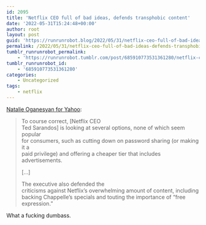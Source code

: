 ```yaml
---
id: 2095
title: 'Netflix CEO full of bad ideas, defends transphobic content'
date: '2022-05-31T15:24:48+00:00'
author: root
layout: post
guid: 'https://runrunrobot.blog/2022/05/31/netflix-ceo-full-of-bad-ideas-defends-transphobic/'
permalink: /2022/05/31/netflix-ceo-full-of-bad-ideas-defends-transphobic/
tumblr_runrunrobot_permalink:
    - 'https://runrunrobot.tumblr.com/post/685910773531361280/netflix-ceo-full-of-bad-ideas-defends-transphobic'
tumblr_runrunrobot_id:
    - '685910773531361280'
categories:
    - Uncategorized
tags:
    - netflix
---
```


[Natalie Oganesyan for Yahoo](https://www.yahoo.com/entertainment/ted-sarandos-insists-d-pass-165944206.html):

> To course correct, \[Netflix CEO  
> Ted Sarandos\] is looking at several options, none of which seem popular  
> for consumers, such as cutting down on password sharing (or making it a  
> paid privilege) and offering a cheaper tier that includes  
> advertisements.
> 
> \[…\]
> 
> The executive also defended the  
> criticisms against Netflix’s overwhelming amount of content, including  
> backing Chappelle’s specials and touting the importance of “free  
> expression.”

What a fucking dumbass.